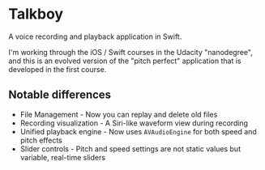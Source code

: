 # Talkboy

A voice recording and playback application in Swift.

I'm working through the iOS / Swift courses in the Udacity "nanodegree", and this is an evolved version of the "pitch perfect" application that is developed in the first course.

## Notable differences

- File Management - Now you can replay and delete old files
- Recording visualization - A Siri-like waveform view during recording
- Unified playback engine - Now uses `AVAudioEngine` for both speed and pitch effects
- Slider controls - Pitch and speed settings are not static values but variable, real-time sliders
